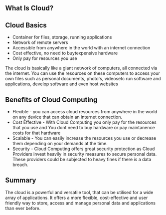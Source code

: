 ## What Is Cloud?


## Cloud Basics


- Container for files, storage, running applications
- Network of remote servers
- Accessible from anywhere in the world with an internet connection
- Cost effective, no need to buytexpensive hardware
- Only pay for resources you use

The cloud is basically like a giant network of computers, all connected via the internet. You can use the resources on these computers to access your own files such as personal documents, photo's, videosetc run software and applications, develop software and even host websites

## Benefits of Cloud Computing

- Flexible - you can access cloud resources from anywhere in the world on any device that can obtain an internet connection.
- Cost Effective - With Cloud Computing you only pay for the resources that you use and You dont need to buy hardware or pay maintanence costs for that hardware
- Scalable - You can easily increase the resources you use or decrease them depending on your demands at the time.
- Security - Cloud Computing offers great security protection as Cloud Providers invest heavily in security measures to secure personal data. These providers could be subjected to heavy fines if there is a data breach.

## Summary

The cloud is a powerful and versatile tool, that can be utilised for a wide array of applications. It offers a more flexible, cost-effective and user friendly way to store, access and manage personal data and applications than ever before.




